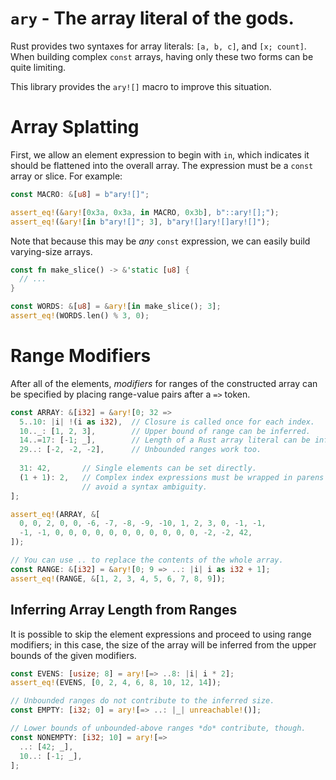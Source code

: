 `ary` - The array literal of the gods.
=====

Rust provides two syntaxes for array literals: `[a, b, c]`, and `[x; count]`.
When building complex `const` arrays, having only these two forms can be
quite limiting.

This library provides the `ary![]` macro to improve this situation.

# Array Splatting

First, we allow an element expression to begin with `in`, which indicates
it should be flattened into the overall array. The expression must be a
`const` array or slice. For example:

```rs
const MACRO: &[u8] = b"ary![]";

assert_eq!(&ary![0x3a, 0x3a, in MACRO, 0x3b], b"::ary![];");
assert_eq!(&ary![in b"ary![]"; 3], b"ary![]ary![]ary![]");
```

Note that because this may be *any* `const` expression, we can easily build
varying-size arrays.

```rs
const fn make_slice() -> &'static [u8] {
  // ...
}

const WORDS: &[u8] = &ary![in make_slice(); 3];
assert_eq!(WORDS.len() % 3, 0);
```

# Range Modifiers

After all of the elements, *modifiers* for ranges of the constructed array
can be specified by placing range-value pairs after a `=>` token.

```rs
const ARRAY: &[i32] = &ary![0; 32 =>
  5..10: |i| !(i as i32),  // Closure is called once for each index.
  10.._: [1, 2, 3],        // Upper bound of range can be inferred.
  14..=17: [-1; _],        // Length of a Rust array literal can be inferred.
  29..: [-2, -2, -2],      // Unbounded ranges work too.
  
  31: 42,       // Single elements can be set directly.
  (1 + 1): 2,   // Complex index expressions must be wrapped in parens to
                // avoid a syntax ambiguity.                  
];

assert_eq!(ARRAY, &[
  0, 0, 2, 0, 0, -6, -7, -8, -9, -10, 1, 2, 3, 0, -1, -1,
  -1, -1, 0, 0, 0, 0, 0, 0, 0, 0, 0, 0, 0, -2, -2, 42,
]);

// You can use .. to replace the contents of the whole array.
const RANGE: &[i32] = &ary![0; 9 => ..: |i| i as i32 + 1];
assert_eq!(RANGE, &[1, 2, 3, 4, 5, 6, 7, 8, 9]);
```

## Inferring Array Length from Ranges

It is possible to skip the element expressions and proceed to using range
modifiers; in this case, the size of the array will be inferred from the
upper bounds of the given modifiers.

```rs
const EVENS: [usize; 8] = ary![=> ..8: |i| i * 2];
assert_eq!(EVENS, [0, 2, 4, 6, 8, 10, 12, 14]);

// Unbounded ranges do not contribute to the inferred size.
const EMPTY: [i32; 0] = ary![=> ..: |_| unreachable!()];

// Lower bounds of unbounded-above ranges *do* contribute, though.
const NONEMPTY: [i32; 10] = ary![=>
  ..: [42; _],
  10..: [-1; _],
];
```